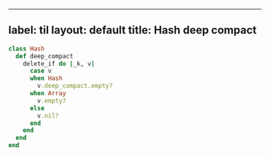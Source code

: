 
---
label: til
layout: default
title: Hash deep compact
---
```ruby
class Hash
  def deep_compact
    delete_if do |_k, v|
      case v
      when Hash
        v.deep_compact.empty?
      when Array
        v.empty?
      else
        v.nil?
      end
    end
  end
end
```

